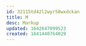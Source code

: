 ```yaml
---
id: 32115td42l2wyr58wxdckan
title: M
desc: Markup
updated: 1642647099523
created: 1641440764029
---
```



